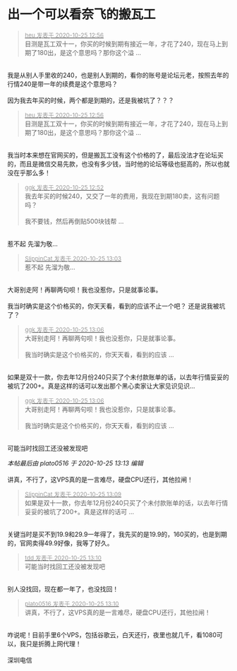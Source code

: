 # 出一个可以看奈飞的搬瓦工


<div class="quote"><blockquote><font size="2"><a href="https://www.hostloc.com/forum.php?mod=redirect&amp;goto=findpost&amp;pid=9349503&amp;ptid=758238" target="_blank"><font color="#999999">heu 发表于 2020-10-25 12:56</font></a></font><br />
目测是瓦工双十一，你买的时候到期有接近一年，才花了240，现在马上到期了180出，是这个意思吗？那你这个溢 ...</blockquote></div><br />
我是从别人手里收的240，也是别人到期的，看你的账号是论坛元老，按照去年的行情240是带一年的续费是这个意思吗？<br />
<br />
因为我去年买的时候，两个都是到期的，还是我被坑了？？？

<div class="quote"><blockquote><font size="2"><a href="https://www.hostloc.com/forum.php?mod=redirect&amp;goto=findpost&amp;pid=9349503&amp;ptid=758238" target="_blank"><font color="#999999">heu 发表于 2020-10-25 12:56</font></a></font><br />
目测是瓦工双十一，你买的时候到期有接近一年，才花了240，现在马上到期了180出，是这个意思吗？那你这个溢 ...</blockquote></div><br />
我当时本来想在官网买的，但是搬瓦工没有这个价格的了，最后没法才在论坛买的，而且是微信交易先款，也没有多少钱，当时他的论坛等级也挺高的，所以也就没在乎那么多！

<div class="quote"><blockquote><font size="2"><a href="https://www.hostloc.com/forum.php?mod=redirect&amp;goto=findpost&amp;pid=9349491&amp;ptid=758238" target="_blank"><font color="#999999">ggk 发表于 2020-10-25 12:52</font></a></font><br />
我去年买的时候240，又交了一年的费用，我现在到期180卖，这有问题吗？<br />
<br />
我不要钱，然后再倒贴500块钱帮 ...</blockquote></div><br />
惹不起 先溜为敬...

<div class="quote"><blockquote><font size="2"><a href="https://www.hostloc.com/forum.php?mod=redirect&amp;goto=findpost&amp;pid=9349530&amp;ptid=758238" target="_blank"><font color="#999999">SlippinCat 发表于 2020-10-25 13:03</font></a></font><br />
惹不起 先溜为敬...</blockquote></div><br />
大哥别走阿！再聊两句呗！我也没惹你，只是就事论事。<br />
<br />
我当时确实是这个价格买的，你天天看，看到的应该不止一个吧？ 还是说我被坑了？

<div class="quote"><blockquote><font size="2"><a href="https://www.hostloc.com/forum.php?mod=redirect&amp;goto=findpost&amp;pid=9349540&amp;ptid=758238" target="_blank"><font color="#999999">ggk 发表于 2020-10-25 13:06</font></a></font><br />
大哥别走阿！再聊两句呗！我也没惹你，只是就事论事。<br />
<br />
我当时确实是这个价格买的，你天天看，看到的应该 ...</blockquote></div><br />
如果是双十一款，你去年12月份240只买了个未付款账单的话，以去年行情妥妥的被坑了200+。真是这样的话可以发出那个黑心卖家让大家见识见识...

<div class="quote"><blockquote><font size="2"><a href="https://www.hostloc.com/forum.php?mod=redirect&amp;goto=findpost&amp;pid=9349540&amp;ptid=758238" target="_blank"><font color="#999999">ggk 发表于 2020-10-25 13:06</font></a></font><br />
大哥别走阿！再聊两句呗！我也没惹你，只是就事论事。<br />
<br />
我当时确实是这个价格买的，你天天看，看到的应该 ...</blockquote></div><br />
可能当时找回工还没被发现吧

<i class="pstatus"> 本帖最后由 plato0516 于 2020-10-25 13:13 编辑 </i><br />
<br />
讲真，不行了，这VPS真的是一言难尽，硬盘CPU还行，其他拉闸！<br />
<img id="aimg_XtUv5" onclick="zoom(this, this.src, 0, 0, 0)" class="zoom" src="https://i.loli.net/2020/10/25/RGvH5QlWfaT1m94.jpg" onmouseover="img_onmouseoverfunc(this)" onload="thumbImg(this)" border="0" alt="" />

<div class="quote"><blockquote><font size="2"><a href="https://www.hostloc.com/forum.php?mod=redirect&amp;goto=findpost&amp;pid=9349545&amp;ptid=758238" target="_blank"><font color="#999999">SlippinCat 发表于 2020-10-25 13:09</font></a></font><br />
如果是双十一款，你去年12月份240只买了个未付款账单的话，以去年行情妥妥的被坑了200+。真是这样的话可 ...</blockquote></div><br />
关键当时是买不到19.9和29.9一年得了，我先买的是19.9的，160买的，也是到期的，官网卖得49.9好像，我等了好久。

<div class="quote"><blockquote><font size="2"><a href="https://www.hostloc.com/forum.php?mod=redirect&amp;goto=findpost&amp;pid=9349547&amp;ptid=758238" target="_blank"><font color="#999999">tdd 发表于 2020-10-25 13:10</font></a></font><br />
可能当时找回工还没被发现吧</blockquote></div><br />
别人没找回，现在都一年了，也没找回！

<div class="quote"><blockquote><font size="2"><a href="https://www.hostloc.com/forum.php?mod=redirect&amp;goto=findpost&amp;pid=9349548&amp;ptid=758238" target="_blank"><font color="#999999">plato0516 发表于 2020-10-25 13:10</font></a></font><br />
讲真，不行了，这VPS真的是一言难尽，硬盘CPU还行，其他拉闸！</blockquote></div><br />
咋说呢！目前手里6个VPS，包括谷歌云，白天还行，夜里也就几千，看1080可以，我只是折腾上网代理！<br />
<br />
深圳电信
